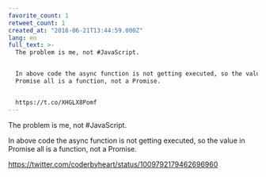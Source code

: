 ```yaml
---
favorite_count: 1
retweet_count: 1
created_at: "2018-06-21T13:44:59.000Z"
lang: en
full_text: >-
  The problem is me, not #JavaScript.


  In above code the async function is not getting executed, so the value in
  Promise all is a function, not a Promise.


  https://t.co/XHGLX8Pomf
---
```


The problem is me, not #JavaScript.

In above code the async function is not getting executed, so the value in
Promise all is a function, not a Promise.

<https://twitter.com/coderbyheart/status/1009792179462696960>
